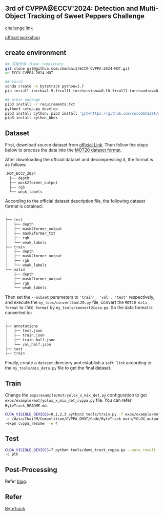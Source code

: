 ## 3rd of CVPPA@ECCV'2024: Detection and Multi-Object Tracking of Sweet Peppers Challenge

[challenge link](https://codalab.lisn.upsaclay.fr/competitions/19278#participate)

[official workshop](https://cvppa2024.github.io/challenges/#multi-object-tracking-of-sweet-peppers-challenge)

## create environment

```bash 
## 克隆仓库 clone repository
git clone git@github.com:chunbai1/ECCV-CVPPA-2024-MOT.git
cd ECCV-CVPPA-2024-MOT

## torch
conda create -n bytetrack python=3.7
pip install torch==1.9.1+cu111 torchvision==0.10.1+cu111 torchaudio==0.9.1 -f https://download.pytorch.org/whl/torch_stable.html

## other package 
pip3 install -r requirements.txt 
python3 setup.py develop
pip3 install cython; pip3 install 'git+https://github.com/cocodataset/cocoapi.git#subdirectory=PythonAPI'
pip3 install cython_bbox
```

## Dataset
First, download source dataset from [official Link](https://codalab.lisn.upsaclay.fr/competitions/19278#participate-get_data). Then follow the steps below to process the data into the [MOT20 dataset format](https://blog.csdn.net/OpenDataLab/article/details/125408125).

After downloading the official dataset and decompressing it, the format is as follows:
```bash
.MOT_ECCV_2024
  ├── depth
  ├── mask2former_output
  ├── rgb
  └── weak_labels
```

According to the official dataset description file, the following dataset format is obtained:
```bash
.
├── test
│   ├── depth
│   ├── mask2former_output
│   ├── mask2former_txt
│   ├── rgb
│   └── weak_labels
├── train
│   ├── depth
│   ├── mask2former_output
│   ├── rgb
│   └── weak_labels
└── valid
    ├── depth
    ├── mask2former_output
    ├── rgb
    └── weak_labels
```

Then set the `--subset` parameters to `'train', 'val', 'test'` respectively, and execute the `my_toos/convert2mot20.py` file, convert the `MOT20 data format` to `COCO format` by `my_tools/convert2coco.py`. So the data format is converted to:
```bash
.
├── annotations
│   ├── test.json
│   ├── train.json
│   ├── train_half.json
│   └── val_half.json
├── test
├── train
```

Finally, create a `dataset` directory and establish a `soft link` according to the `my_tools/mix_data.py` file to get the final dataset.

## Train

Change the `exps/example/mot/yolox_x_mix_det.py` configuration to get `exps/example/mot/yolox_x_mix_det_cvppa.py` file. You can refer `ByteTrack_README.md`.

```bash 
CUDA_VISIBLE_DEVICES=0,1,2,3 python3 tools/train.py -f exps/example/mot/yolox_x_mix_det_cvppa.py -d 4 -b 16 --fp16 -o \
-c /data/ChaiJM/Competition/CVPPA-DMOT/Code/ByteTrack-main/YOLOX_outputs/yolox_x_mix_det_cvppa/latest_ckpt.pth.tar \
-expn cvppa_resume  -e 4
```

## Test

```bash
CUDA_VISIBLE_DEVICES=7 python tools/demo_track_cvppa.py --save_result -expn cvppa-test5 \
-c pth
```

## Post-Processing
Refer [blog](https://blog.csdn.net/weixin_46337749/article/details/142597344).

## Refer
[ByteTrack](https://github.com/ifzhang/ByteTrack)
